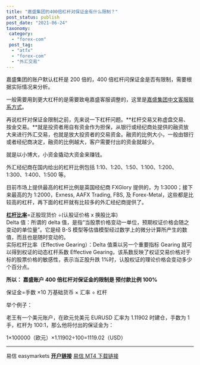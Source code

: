 ```yaml
---
title: "嘉盛集团的400倍杠杆对保证金有什么限制？"
post_status: publish
post_date: "2021-06-24"
taxonomy:
 category:
  - "forex-com"
 post_tag:
  - "atfx"
  - "forex-com"
  - "外汇交易"
---
```


嘉盛集团的账户默认杠杆是 200 倍的，400 倍杠杆问保证金是否有限制，需要根据实际情况来分析。

一般需要用到更大杠杆的是需要致电嘉盛客服调整的，这里是[嘉盛集团中文客服联系方式](https://www.ssgg.net/forex-customer-service.html)。

再说杠杆对保证金限制之前，先来说一下杠杆问题。**杠杆交易又称虚盘交易、按金交易。**就是投资者用自有资金作为担保，从银行或经纪商处提供的融资放大来进行外汇交易，也就是放大投资者的交易资金。融资的比例大小，一般由银行或者经纪商决定，融资的比例越大，客户需要付出的资金就越少。

就是以小博大，小资金撬动大资金来赚钱。

外汇经纪商在国内给出的杠杆比例包括 1:10、1:20、1:50、1:100、1:200、1:300、1:400、1:500 等。

目前市场上提供最高的杠杆比例是英国经纪商 FXGlory 提供的，为 1:3000；接下来最高的为 1:2000，Exness, AAFX Trading, FBS, 及 Forex-Metal，这些都是比较高的杠杆，再下面的杠杆就有比较多的外汇经纪商提供了。

[**杠杆比率**](https://baike.baidu.com/item/%E6%9D%A0%E6%9D%86%E6%AF%94%E4%BE%8B/5909433)\=正股现货价 ÷(认股证价格 x 换股比率)  
Delta 值：所谓的 delta 值，是指“当股票价格变动一单位，预期权证价格会随之变动的单位量”。它是经 B-S 模型等估值模型经过数学上的微分计算所产生的数值，而且也是随时变动的。  
实际杠杆比率（Effective Gearing）：Delta 值乘以另一个重要指标 Gearing 就可以得到权证的动态杠杆系数 Effective Gearing，该系数反映了权证交易价格对于标的股票价格的敏感性，表示当正股升跌 1%时，认股权证的理论价格会变动多少个百分点。

**所以： 嘉盛账户 400 倍杠杆对保证金的限制是 预付款比例 100%**

保证金=手数 ×10 万基础货币 × 汇率 ÷ 杠杆

举个例子：

老王有一个美元账户，在欧元兑美元 EURUSD 汇率为 1.11902 时建仓，手数为 1 手，杠杆为 100:1，那么他将付出的保证金为：

1×100000（欧元）×1.11902÷100=1119.02（USD）

---

易信 easymarkets **[开户链接](https://www.ifttt.fun/go/easymarket)** [易信 MT4 下载链接](https://download.mql5.com/cdn/web/blue.capital.markets/mt4/easyforex4setup.exe)
